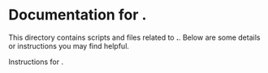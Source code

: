 # Documentation for .

This directory contains scripts and files related to **.**.
Below are some details or instructions you may find helpful.

Instructions for .
